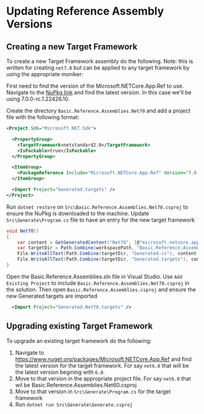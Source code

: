 # Updating Reference Assembly Versions

## Creating a new Target Framework

To create a new Target Framework assembly do the following. Note: this is written for creating `net7.0` but can be applied to any target framework by using the appropriate moniker:

First need to find the version of the Microsoft.NETCore.App.Ref to use. Navigate to the [NuPkg link](https://www.nuget.org/packages/Microsoft.NETCore.App.Ref) and find the latest version. In this case we'll be using 7.0.0-rc.1.22426.10.

Create the directory `Basic.Reference.Assemblies.Net70` and add a project file with the following format:

```xml
<Project Sdk="Microsoft.NET.Sdk">

  <PropertyGroup>
    <TargetFramework>netstandard2.0</TargetFramework>
    <IsPackable>true</IsPackable>
  </PropertyGroup>

  <ItemGroup>
    <PackageReference Include="Microsoft.NETCore.App.Ref" Version="7.0.0-rc.1.22426.10" IncludeAssets="none" PrivateAssets="all" GeneratePathProperty="true" />
  </ItemGroup>

  <Import Project="Generated.targets" />
</Project>
```

Run `dotnet restore` on `Src\Basic.Reference.Assemblies.Net70.csproj` to ensure the NuPkg is downloaded to the machine. Update `Src\Generate\Program.cs` file to have an entry for the new target framework

```csharp
void Net70()
{
    var content = GetGeneratedContent("Net70", [@"microsoft.netcore.app.ref\7.0.16\ref\net7.0"]);
    var targetDir = Path.Combine(workspacePath, "Basic.Reference.Assemblies.Net70");
    File.WriteAllText(Path.Combine(targetDir, "Generated.cs"), content.CodeContent, encoding);
    File.WriteAllText(Path.Combine(targetDir, "Generated.targets"), content.TargetsContent, encoding);
}
```

Open the Basic.Reference.Assemblies.sln file in Visual Studio. Use `Add Existing Project` to include `Basic.Reference.Assemblies.Net70.csproj` in the solution. Then open `Basic.Reference.Assemblies.csproj` and ensure the new Generated targets are imported

```xml
  <Import Project="Generated.Net70.targets" />
```

## Upgrading existing Target Framework

To upgrade an existing target framework do the following:

1. Navigate to https://www.nuget.org/packages/Microsoft.NETCore.App.Ref and find the latest version for the target framework. For say `net6.0` that will be the latest version begining with `6.0`. 
2. Move to that version in the appropriate project file. For say `net6.0` that wil be Basic.Reference.Assemblies.Net60.csproj
3. Move to that version in `Src\Generate\Program.cs` for the target framework
4. Run `dotnet run Src\Generate\Generate.csproj`
